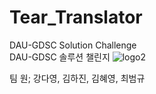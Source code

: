 # Tear_Translator
DAU-GDSC Solution Challenge  
DAU-GDSC 솔루션 챌린지
![logo2](https://github.com/hyeyeoung/Tear_Translator/assets/101037541/900ca4c8-78c9-4ee3-8634-fc15caec2a31)

팀 원; 강다영, 김하진, 김혜영, 최범규
